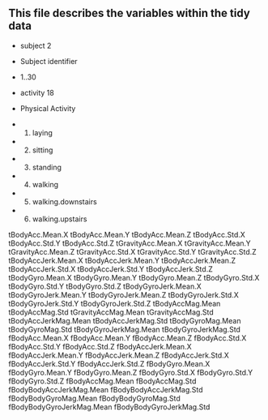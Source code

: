 ## This file describes the variables within the tidy data ##

* subject 2
 * Subject identifier
  * 1..30
   
* activity 18   
 * Physical Activity   
  * 1. laying   
  * 2. sitting   
  * 3. standing   
  * 4. walking   
  * 5. walking.downstairs   
  * 6. walking.upstairs   
   

tBodyAcc.Mean.X
tBodyAcc.Mean.Y
tBodyAcc.Mean.Z
tBodyAcc.Std.X
tBodyAcc.Std.Y
tBodyAcc.Std.Z
tGravityAcc.Mean.X
tGravityAcc.Mean.Y
tGravityAcc.Mean.Z
tGravityAcc.Std.X
tGravityAcc.Std.Y
tGravityAcc.Std.Z
tBodyAccJerk.Mean.X
tBodyAccJerk.Mean.Y
tBodyAccJerk.Mean.Z
tBodyAccJerk.Std.X
tBodyAccJerk.Std.Y
tBodyAccJerk.Std.Z
tBodyGyro.Mean.X
tBodyGyro.Mean.Y
tBodyGyro.Mean.Z
tBodyGyro.Std.X
tBodyGyro.Std.Y
tBodyGyro.Std.Z
tBodyGyroJerk.Mean.X
tBodyGyroJerk.Mean.Y
tBodyGyroJerk.Mean.Z
tBodyGyroJerk.Std.X
tBodyGyroJerk.Std.Y
tBodyGyroJerk.Std.Z
tBodyAccMag.Mean
tBodyAccMag.Std
tGravityAccMag.Mean
tGravityAccMag.Std
tBodyAccJerkMag.Mean
tBodyAccJerkMag.Std
tBodyGyroMag.Mean
tBodyGyroMag.Std
tBodyGyroJerkMag.Mean
tBodyGyroJerkMag.Std
fBodyAcc.Mean.X
fBodyAcc.Mean.Y
fBodyAcc.Mean.Z
fBodyAcc.Std.X
fBodyAcc.Std.Y
fBodyAcc.Std.Z
fBodyAccJerk.Mean.X
fBodyAccJerk.Mean.Y 
fBodyAccJerk.Mean.Z
fBodyAccJerk.Std.X
fBodyAccJerk.Std.Y
fBodyAccJerk.Std.Z
fBodyGyro.Mean.X
fBodyGyro.Mean.Y
fBodyGyro.Mean.Z
fBodyGyro.Std.X
fBodyGyro.Std.Y 
fBodyGyro.Std.Z
fBodyAccMag.Mean
fBodyAccMag.Std
fBodyBodyAccJerkMag.Mean
fBodyBodyAccJerkMag.Std
fBodyBodyGyroMag.Mean
fBodyBodyGyroMag.Std
fBodyBodyGyroJerkMag.Mean
fBodyBodyGyroJerkMag.Std
